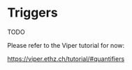 # Triggers

TODO

Please refer to the Viper tutorial for now:

<https://viper.ethz.ch/tutorial/#quantifiers>
